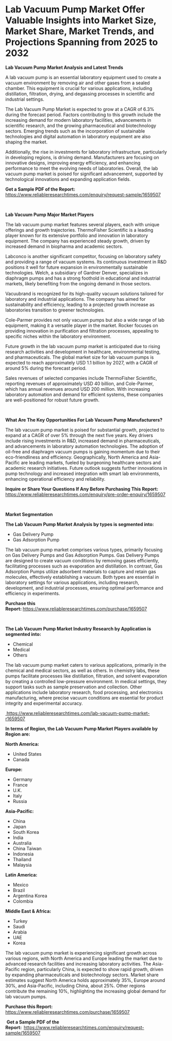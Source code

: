 <p><h1>Lab Vacuum Pump Market Offer Valuable Insights into Market Size, Market Share, Market Trends, and Projections Spanning from 2025 to 2032</h1></p><p><strong>Lab Vacuum Pump Market Analysis and Latest Trends</strong></p>
<p><p>A lab vacuum pump is an essential laboratory equipment used to create a vacuum environment by removing air and other gases from a sealed chamber. This equipment is crucial for various applications, including distillation, filtration, drying, and degassing processes in scientific and industrial settings.</p><p>The Lab Vacuum Pump Market is expected to grow at a CAGR of 6.3% during the forecast period. Factors contributing to this growth include the increasing demand for modern laboratory facilities, advancements in scientific research, and the growing pharmaceutical and biotechnology sectors. Emerging trends such as the incorporation of sustainable technologies and digital automation in laboratory equipment are also shaping the market. </p><p>Additionally, the rise in investments for laboratory infrastructure, particularly in developing regions, is driving demand. Manufacturers are focusing on innovative designs, improving energy efficiency, and enhancing performance to meet the evolving needs of laboratories. Overall, the lab vacuum pump market is poised for significant advancement, supported by technological innovations and expanding application fields.</p></p>
<p><strong>Get a Sample PDF of the Report:&nbsp;</strong> <a href="https://www.reliableresearchtimes.com/enquiry/request-sample/1659507?utm_campaign=3108&utm_medium=2&utm_source=Github&utm_content=ia&utm_term=16042025&utm_id=lab-vacuum-pump">https://www.reliableresearchtimes.com/enquiry/request-sample/1659507</a></p>
<p>&nbsp;</p>
<p><strong>Lab Vacuum Pump Major Market Players</strong></p>
<p><p>The lab vacuum pump market features several players, each with unique offerings and growth trajectories. ThermoFisher Scientific is a leading player known for its extensive portfolio and innovation in laboratory equipment. The company has experienced steady growth, driven by increased demand in biopharma and academic sectors. </p><p>Labconco is another significant competitor, focusing on laboratory safety and providing a range of vacuum systems. Its continuous investment in R&D positions it well for future expansion in environmentally sustainable technologies. Welch, a subsidiary of Gardner Denver, specializes in diaphragm pumps and has a strong foothold in educational and industrial markets, likely benefiting from the ongoing demand in those sectors.</p><p>Vacuubrand is recognized for its high-quality vacuum solutions tailored for laboratory and industrial applications. The company has aimed for sustainability and efficiency, leading to a projected growth increase as laboratories transition to greener technologies.</p><p>Cole-Parmer provides not only vacuum pumps but also a wide range of lab equipment, making it a versatile player in the market. Rocker focuses on providing innovation in purification and filtration processes, appealing to specific niches within the laboratory environment.</p><p>Future growth in the lab vacuum pump market is anticipated due to rising research activities and development in healthcare, environmental testing, and pharmaceuticals. The global market size for lab vacuum pumps is expected to reach approximately USD 1.1 billion by 2027, with a CAGR of around 5% during the forecast period.</p><p>Sales revenues of selected companies include ThermoFisher Scientific, reporting revenues of approximately USD 40 billion, and Cole-Parmer, which has annual revenues around USD 200 million. With increasing laboratory automation and demand for efficient systems, these companies are well-positioned for robust future growth.</p></p>
<p>&nbsp;</p>
<p><strong>What Are The Key Opportunities For Lab Vacuum Pump Manufacturers?</strong></p>
<p><p>The lab vacuum pump market is poised for substantial growth, projected to expand at a CAGR of over 5% through the next five years. Key drivers include rising investments in R&D, increased demand in pharmaceuticals, and advancements in laboratory automation technologies. The adoption of oil-free and diaphragm vacuum pumps is gaining momentum due to their eco-friendliness and efficiency. Geographically, North America and Asia-Pacific are leading markets, fueled by burgeoning healthcare sectors and academic research initiatives. Future outlook suggests further innovations in pump technology and increased integration with smart lab environments, enhancing operational efficiency and reliability.</p></p>
<p><strong>Inquire or Share Your Questions If Any Before Purchasing This Report:</strong> <a href="https://www.reliableresearchtimes.com/enquiry/pre-order-enquiry/1659507?utm_campaign=3108&utm_medium=2&utm_source=Github&utm_content=ia&utm_term=16042025&utm_id=lab-vacuum-pump">https://www.reliableresearchtimes.com/enquiry/pre-order-enquiry/1659507</a></p>
<p>&nbsp;</p>
<p><strong>Market Segmentation</strong></p>
<p><strong>The Lab Vacuum Pump Market Analysis by types is segmented into:</strong></p>
<p><ul><li>Gas Delivery Pump</li><li>Gas Adsorption Pump</li></ul></p>
<p><p>The lab vacuum pump market comprises various types, primarily focusing on Gas Delivery Pumps and Gas Adsorption Pumps. Gas Delivery Pumps are designed to create vacuum conditions by removing gases efficiently, facilitating processes such as evaporation and distillation. In contrast, Gas Adsorption Pumps utilize adsorbent materials to capture and retain gas molecules, effectively establishing a vacuum. Both types are essential in laboratory settings for various applications, including research, development, and industrial processes, ensuring optimal performance and efficiency in experiments.</p></p>
<p><strong>Purchase this Report:&nbsp;</strong><a href="https://www.reliableresearchtimes.com/purchase/1659507?utm_campaign=3108&utm_medium=2&utm_source=Github&utm_content=ia&utm_term=16042025&utm_id=lab-vacuum-pump">https://www.reliableresearchtimes.com/purchase/1659507</a></p>
<p>&nbsp;</p>
<p><strong>The Lab Vacuum Pump Market Industry Research by Application is segmented into:</strong></p>
<p><ul><li>Chemical</li><li>Medical</li><li>Others</li></ul></p>
<p><p>The lab vacuum pump market caters to various applications, primarily in the chemical and medical sectors, as well as others. In chemistry labs, these pumps facilitate processes like distillation, filtration, and solvent evaporation by creating a controlled low-pressure environment. In medical settings, they support tasks such as sample preservation and collection. Other applications include laboratory research, food processing, and electronics manufacturing, where precise vacuum conditions are essential for product integrity and experimental accuracy.</p></p>
<p><a href="https://www.reliableresearchtimes.com/lab-vacuum-pump-market-r1659507?utm_campaign=3108&utm_medium=2&utm_source=Github&utm_content=ia&utm_term=16042025&utm_id=lab-vacuum-pump">&nbsp;https://www.reliableresearchtimes.com/lab-vacuum-pump-market-r1659507</a></p>
<p><strong>In terms of Region, the Lab Vacuum Pump Market Players available by Region are:</strong></p>
<p>
    <p> <strong> North America: </strong>
        <ul>
            <li>United States</li>
            <li>Canada</li>
        </ul>
        </p> 
    <p> <strong> Europe: </strong>
        <ul>
            <li>Germany</li>
            <li>France</li>
            <li>U.K.</li>
            <li>Italy</li>
            <li>Russia</li>
        </ul>
        </p> 
    <p> <strong> Asia-Pacific: </strong>
        <ul>
            <li>China</li>
            <li>Japan</li>
            <li>South Korea</li>
            <li>India</li>
            <li>Australia</li>
            <li>China Taiwan</li>
            <li>Indonesia</li>
            <li>Thailand</li>
            <li>Malaysia</li>
        </ul>
        </p> 
    <p> <strong> Latin America: </strong>
        <ul>
            <li>Mexico</li>
            <li>Brazil</li>
            <li>Argentina Korea</li>
            <li>Colombia</li>
        </ul>
        </p> 
    <p> <strong> Middle East & Africa: </strong>
        <ul>
            <li>Turkey</li>
            <li>Saudi</li>
            <li>Arabia</li>
            <li>UAE</li>
            <li>Korea</li>
        </ul>
    </p>
    </p>
<p><p>The lab vacuum pump market is experiencing significant growth across various regions, with North America and Europe leading the market due to advanced research facilities and increasing laboratory activities. The Asia-Pacific region, particularly China, is expected to show rapid growth, driven by expanding pharmaceuticals and biotechnology sectors. Market share estimates suggest North America holds approximately 35%, Europe around 30%, and Asia-Pacific, including China, about 25%. Other regions contribute the remaining 10%, highlighting the increasing global demand for lab vacuum pumps.</p></p>
<p><strong>Purchase this Report: </strong><a href="https://www.reliableresearchtimes.com/purchase/1659507?utm_campaign=3108&utm_medium=2&utm_source=Github&utm_content=ia&utm_term=16042025&utm_id=lab-vacuum-pump">https://www.reliableresearchtimes.com/purchase/1659507</a></p>
<p>&nbsp;<strong>Get a Sample PDF of the Report:&nbsp;&nbsp;</strong><a href="https://www.reliableresearchtimes.com/enquiry/request-sample/1659507?utm_campaign=3108&utm_medium=2&utm_source=Github&utm_content=ia&utm_term=16042025&utm_id=lab-vacuum-pump">https://www.reliableresearchtimes.com/enquiry/request-sample/1659507</a></p>
<p><strong></strong></p>
<p><p></p><p></p><p></p></p>
